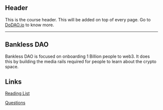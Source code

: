 ## Header
This is the course header. This will be added on top of every page. Go to [DoDAO.io](https://www.dodao.io) to know more.

---

## Bankless DAO
 
Bankless DAO is focused on onboarding 1 Billion people to web3. It does this by building the media rails required for people to learn about the crypto space.

## Links
[Reading List](./../../generated/readings/bankless-dao.md)



[Questions](./../../generated/questions/bankless-dao.md)